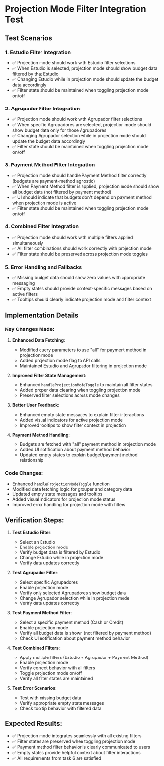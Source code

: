 # Projection Mode Filter Integration Test

## Test Scenarios

### 1. Estudio Filter Integration

- ✅ Projection mode should work with Estudio filter selections
- ✅ When Estudio is selected, projection mode should show budget data filtered by that Estudio
- ✅ Changing Estudio while in projection mode should update the budget data accordingly
- ✅ Filter state should be maintained when toggling projection mode on/off

### 2. Agrupador Filter Integration

- ✅ Projection mode should work with Agrupador filter selections
- ✅ When specific Agrupadores are selected, projection mode should show budget data only for those Agrupadores
- ✅ Changing Agrupador selection while in projection mode should update the budget data accordingly
- ✅ Filter state should be maintained when toggling projection mode on/off

### 3. Payment Method Filter Integration

- ✅ Projection mode should handle Payment Method filter correctly (budgets are payment-method agnostic)
- ✅ When Payment Method filter is applied, projection mode should show all budget data (not filtered by payment method)
- ✅ UI should indicate that budgets don't depend on payment method when projection mode is active
- ✅ Filter state should be maintained when toggling projection mode on/off

### 4. Combined Filter Integration

- ✅ Projection mode should work with multiple filters applied simultaneously
- ✅ All filter combinations should work correctly with projection mode
- ✅ Filter state should be preserved across projection mode toggles

### 5. Error Handling and Fallbacks

- ✅ Missing budget data should show zero values with appropriate messaging
- ✅ Empty states should provide context-specific messages based on active filters
- ✅ Tooltips should clearly indicate projection mode and filter context

## Implementation Details

### Key Changes Made:

1. **Enhanced Data Fetching**:

   - Modified query parameters to use "all" for payment method in projection mode
   - Added projection mode flag to API calls
   - Maintained Estudio and Agrupador filtering in projection mode

2. **Improved Filter State Management**:

   - Enhanced `handleProjectionModeToggle` to maintain all filter states
   - Added proper data clearing when toggling projection mode
   - Preserved filter selections across mode changes

3. **Better User Feedback**:

   - Enhanced empty state messages to explain filter interactions
   - Added visual indicators for active projection mode
   - Improved tooltips to show filter context in projection

4. **Payment Method Handling**:
   - Budgets are fetched with "all" payment method in projection mode
   - Added UI notification about payment method behavior
   - Updated empty states to explain budget/payment method relationship

### Code Changes:

- Enhanced `handleProjectionModeToggle` function
- Modified data fetching logic for grouper and category data
- Updated empty state messages and tooltips
- Added visual indicators for projection mode status
- Improved error handling for projection mode with filters

## Verification Steps:

1. **Test Estudio Filter**:

   - Select an Estudio
   - Enable projection mode
   - Verify budget data is filtered by Estudio
   - Change Estudio while in projection mode
   - Verify data updates correctly

2. **Test Agrupador Filter**:

   - Select specific Agrupadores
   - Enable projection mode
   - Verify only selected Agrupadores show budget data
   - Change Agrupador selection while in projection mode
   - Verify data updates correctly

3. **Test Payment Method Filter**:

   - Select a specific payment method (Cash or Credit)
   - Enable projection mode
   - Verify all budget data is shown (not filtered by payment method)
   - Check UI notification about payment method behavior

4. **Test Combined Filters**:

   - Apply multiple filters (Estudio + Agrupador + Payment Method)
   - Enable projection mode
   - Verify correct behavior with all filters
   - Toggle projection mode on/off
   - Verify all filter states are maintained

5. **Test Error Scenarios**:
   - Test with missing budget data
   - Verify appropriate empty state messages
   - Check tooltip behavior with filtered data

## Expected Results:

- ✅ Projection mode integrates seamlessly with all existing filters
- ✅ Filter states are preserved when toggling projection mode
- ✅ Payment method filter behavior is clearly communicated to users
- ✅ Empty states provide helpful context about filter interactions
- ✅ All requirements from task 6 are satisfied
